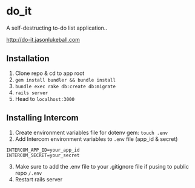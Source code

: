 # do_it

A self-destructing to-do list application..

http://do-it.jasonlukeball.com

## Installation

1. Clone repo & cd to app root
2. `gem install bundler && bundle install`
3. `bundle exec rake db:create db:migrate`
4. `rails server`
5. Head to `localhost:3000`

## Installing Intercom

1. Create environment variables file for dotenv gem: `touch .env`
2. Add Intercom environment variables to `.env` file (app_id & secret)
```
INTERCOM_APP_ID=your_app_id
INTERCOM_SECRET=your_secret
```
3. Make sure to add the .env file to your .gitignore file if pusing to public repo
`/.env`
4. Restart rails server